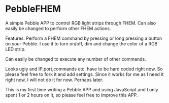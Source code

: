 PebbleFHEM
==========

A simple Pebble APP to control RGB light strips through FHEM. Can also easily be changed to perform other FHEM actions.

Features:
Perform a FHEM command by pressing or long pressing a button on your Pebble. I use it to turn on/off, dim and change the color of a RGB LED strip.

Can easily be changed to execute any number of other commands.

Looks ugly and IP,port,commands etc. have to be hard coded right now. So please feel free to fork it and add settings. Since it works for me as I need it right now, I will not do it for now. Perhaps later.

This is my first time writing a Pebble APP and using JavaScript and I only spent 1 or 2 hours on it, so please feel free to improve this APP.
